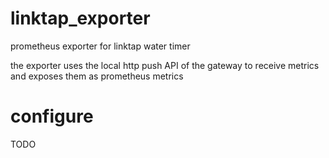 # linktap_exporter
prometheus exporter for linktap water timer

the exporter uses the local http push API of the gateway to receive metrics and exposes them as prometheus metrics

# configure
TODO
